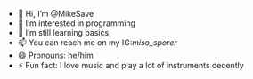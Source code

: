 - 👋 Hi, I’m @MikeSave
- 👀 I’m interested in programming 
- 🌱 I’m still learning basics
- 📫 You can reach me on my IG:_miso_sporer_
- 😄 Pronouns: he/him
- ⚡ Fun fact: I love music and play a lot of instruments decently
